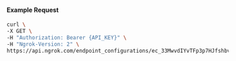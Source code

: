 <!-- Code generated for API Clients. DO NOT EDIT. -->

#### Example Request

```bash
curl \
-X GET \
-H "Authorization: Bearer {API_KEY}" \
-H "Ngrok-Version: 2" \
https://api.ngrok.com/endpoint_configurations/ec_33MwvdIYvTFp3p7HJfshbvQSThI/mutual_tls
```
